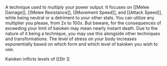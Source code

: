A technique used to multiply your power output. It focuses on [[Melee Damage]], [[Melee Resistance]], [[Movement Speed]], and [[Attack Speed]], while being neutral or a detriment to your other stats. 
You can utilize any multiplier you please, from 2x to 100x. But beware, for the consequences of exceeding your limit of kaioken may mean nearly instant death. Due to the nature of it being a technique, you may use this alongside other techniques and transformations. The level of stress on your body increases exponentially based on which form and which level of kaioken you wish to use. 

Kaioken inflicts levels of [[Str ]]